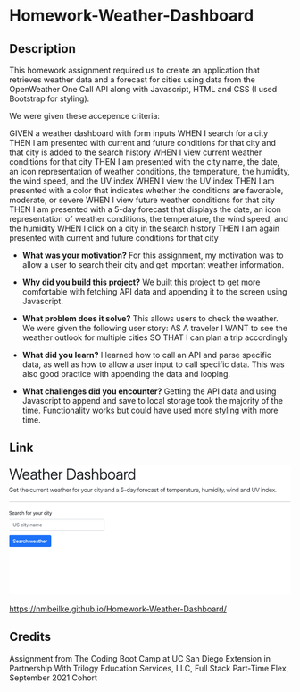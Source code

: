 # Homework-Weather-Dashboard
## Description
This homework assignment required us to create an application that retrieves weather data and a forecast for cities using data from the OpenWeather One Call API along with Javascript, HTML and CSS (I used Bootstrap for styling).


We were given these accepence criteria:

GIVEN a weather dashboard with form inputs
WHEN I search for a city
THEN I am presented with current and future conditions for that city and that city is added to the search history
WHEN I view current weather conditions for that city
THEN I am presented with the city name, the date, an icon representation of weather conditions, the temperature, the humidity, the wind speed, and the UV index
WHEN I view the UV index
THEN I am presented with a color that indicates whether the conditions are favorable, moderate, or severe
WHEN I view future weather conditions for that city
THEN I am presented with a 5-day forecast that displays the date, an icon representation of weather conditions, the temperature, the wind speed, and the humidity
WHEN I click on a city in the search history
THEN I am again presented with current and future conditions for that city

  
- **What was your motivation?**
For this assignment, my motivation was to allow a user to search their city and get important weather information. 
  
- **Why did you build this project?**
We built this project to get more comfortable with fetching API data and appending it to the screen using Javascript.

- **What problem does it solve?**
This allows users to check the weather. We were given the following user story:
AS A traveler
I WANT to see the weather outlook for multiple cities
SO THAT I can plan a trip accordingly

- **What did you learn?**
I learned how to call an API and parse specific data, as well as how to allow a user input to call specific data. This was also good practice with appending the data and looping.

- **What challenges did you encounter?**
Getting the API data and using Javascript to append and save to local storage took the majority of the time. Functionality works but could have used more styling with more time.

## Link
![Screenshot of live site](https://raw.githubusercontent.com/nmbeilke/Homework-Weather-Dashboard/main/Assets/Screen%20Shot%202021-10-24%20at%2012.53.33%20AM.png)

https://nmbeilke.github.io/Homework-Weather-Dashboard/

## Credits
  
Assignment from The Coding Boot Camp at UC San Diego Extension in Partnership With Trilogy Education Services, LLC, Full Stack Part-Time Flex, September 2021 Cohort
